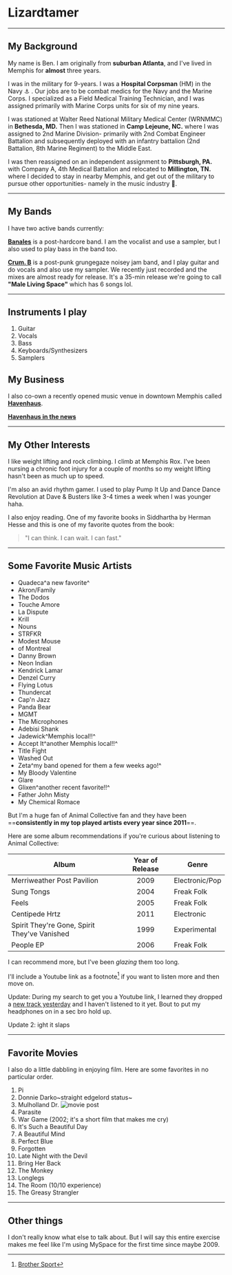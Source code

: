 # Lizardtamer

***

## My Background

My name is Ben. I am originally from **suburban Atlanta**, and I've lived in Memphis for **almost** three years.

I was in the military for 9-years. I was a **Hospital Corpsman** (HM) in the Navy :anchor: . Our jobs are to be combat medics for the Navy and the Marine Corps. I specialized as a Field Medical Training Technician, and I was assigned primarily with Marine Corps units for six of my nine years.

I was stationed at Walter Reed National Military Medical Center (WRNMMC) in **Bethesda, MD.** Then I was stationed in **Camp Lejeune, NC.** where I was assigned to 2nd Marine Division- primarily with 2nd Combat Engineer Battalion and subsequently deployed with an infantry battalion (2nd Battalion, 8th Marine Regiment) to the Middle East.

I was then reassigned on an independent assignment to **Pittsburgh, PA.** with Company A, 4th Medical Battalion and relocated to **Millington, TN.** where I decided to stay in nearby Memphis, and get out of the military to pursue other opportunities- namely in the music industry :musical_note:.

---

## My Bands

I have two active bands currently:

[**Banales**](https://www.instagram.com/banales.tn/) is a post-hardcore band. I am the vocalist and use a sampler, but I also used to play bass in the band too.

[**Crum. B**](https://www.instagram.com/crumb.901/) is a post-punk grungegaze noisey jam band, and I play guitar and do vocals and also use my sampler. We recently just recorded and the mixes are almost ready for release. It's a 35-min release we're going to call **"Male Living Space"** which has 6 songs lol.

***

## Instruments I play

1. Guitar
2. Vocals
3. Bass
4. Keyboards/Synthesizers
5. Samplers
## My Business

I also co-own a recently opened music venue in downtown Memphis called [**Havenhaus**](https://www.instagram.com/havenhaus901/).

[**Havenhaus in the news**](https://www.actionnews5.com/2025/02/27/diy-music-makers-upgrade-music-venue-new-downtown-location/)

---

## My Other Interests

I like weight lifting and rock climbing. I climb at Memphis Rox. I've been nursing a chronic foot injury for a couple of months so my weight lifting hasn't been as much up to speed.

I'm also an avid rhythm gamer. I used to play Pump It Up and Dance Dance Revolution at Dave & Busters like 3-4 times a week when I was younger haha.

I also enjoy reading. One of my favorite books in Siddhartha by Herman Hesse and this is one of my favorite quotes from the book:

> "I can think.
> I can wait.
> I can fast."

***

## Some Favorite Music Artists

- Quadeca^a new favorite^
- Akron/Family
- The Dodos
- Touche Amore
- La Dispute
- Krill
- Nouns
- STRFKR
- Modest Mouse
- of Montreal
- Danny Brown
- Neon Indian
- Kendrick Lamar
- Denzel Curry
- Flying Lotus
- Thundercat
- Cap'n Jazz
- Panda Bear
- MGMT
- The Microphones
- Adebisi Shank
- Jadewick^Memphis local!!^
- Accept It^another Memphis local!!^
- Title Fight
- Washed Out
- Zeta^my band opened for them a few weeks ago!^
- My Bloody Valentine
- Glare
- Glixen^another recent favorite!!^
- Father John Misty
- My Chemical Romace

But I'm a huge fan of Animal Collective fan and they have been ==**consistently in my top played artists every year since 2011**==.

Here are some album recommendations if you're curious about listening to Animal Collective:

|Album|Year of Release|Genre|
|---| :----: |---|
|Merriweather Post Pavilion|2009|Electronic/Pop|
|Sung Tongs|2004|Freak Folk|
|Feels|2005|Freak Folk|
|Centipede Hrtz|2011|Electronic|
|Spirit They're Gone, Spirit They've Vanished|1999|Experimental|
|People EP|2006|Freak Folk|

I can recommend more, but I've been *glazing* them too long.

I'll include a Youtube link as a footnote[^1] if you want to listen more and then move on.

[^1]: [Brother Sport](https://youtu.be/MGQjyGT1-mc?si=RjxoGScs7SeOcBD-)

Update: During my search to get you a Youtube link, I learned they dropped a [new track yesterday](https://www.youtube.com/watch?v=EsWkg8O7Zbw&pp=ygURYW5pbWFsIGNvbGxlY3RpdmU%3D) and I haven't listened to it yet. Bout to put my headphones on in a sec bro hold up.

Update 2: ight it slaps

---

## Favorite Movies

I also do a little dabbling in enjoying film. Here are some favorites in no particular order.

1. Pi
2. Donnie Darko~straight edgelord status~
3. Mulholland Dr. ![movie post](https://upload.wikimedia.org/wikipedia/en/0/0f/Mulholland.png)
4. Parasite
5. War Game (2002; it's a short film that makes me cry)
6. It's Such a Beautiful Day
7. A Beautiful Mind
8. Perfect Blue
9. Forgotten
10. Late Night with the Devil
11. Bring Her Back
12. The Monkey
13. Longlegs
14. The Room (10/10 experience)
15. The Greasy Strangler

---

## Other things

I don't really know what else to talk about. But I will say this entire exercise makes me feel like I'm using MySpace for the first time since maybe 2009.
